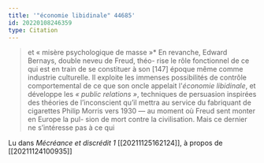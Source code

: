 ```yaml
---
title: '"économie libidinale" 44685'
id: 20220108246359
type: Citation
---
```


> et « misère psychologique de masse »* En revanche, Edward Bernays, double neveu de Freud, théo- rise le rôle fonctionnel de ce qui est en train de se constituer à son [147] époque même comme industrie culturelle. Il exploite les immenses possibilités de contrôle comportemental de ce que son oncle appelait l'*économie libidinale*, et développe les *« public relations »*, techniques de persuasion inspirées des théories de l’inconscient qu’il mettra au service du fabriquant de cigarettes Philip Morris vers 1930 — au moment où Freud sent monter en Europe la pul- sion de mort contre la civilisation. Mais ce dernier ne s’intéresse pas à ce qui

Lu dans *Mécréance et discrédit 1* [[20211125162124]], à propos de [[20211124100935]]